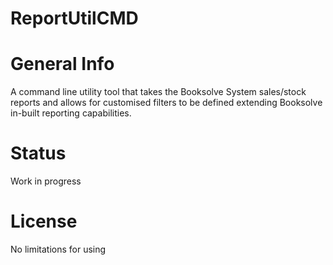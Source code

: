 # ReportUtilCMD

# General Info
A command line utility tool that takes the Booksolve System sales/stock reports
and allows for customised filters to be defined extending Booksolve in-built reporting capabilities.

# Status
Work in progress

# License

No limitations for using 
